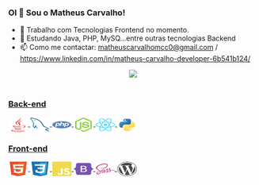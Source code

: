 ### OI 👋 Sou o Matheus Carvalho!

- 🔭 Trabalho com Tecnologias Frontend no momento.
- 🌱 Estudando Java, PHP, MySQ...entre outras tecnologias Backend
- 📫 Como me contactar:  matheuscarvalhomcc0@gmail.com / https://www.linkedin.com/in/matheus-carvalho-developer-6b541b124/
<div align="center">
  <a href="https://github.com/costacarv">
  <img height="180em" src="https://github-readme-stats.vercel.app/api?username=costacarv&show_icons=true&theme=dark&include_all_commits=true&count_private=true"/>
  </div>
<div style="display: inline_block"><br>
  <h3> Back-end </h3>
  <img align="center" alt="MatheusCarvalho-Java" height="30" width="40" src="https://raw.githubusercontent.com/devicons/devicon/master/icons/java/java-plain.svg">
  <img align="center" alt="MatheusCarvlho-Mysql" height="30" width="40" src="https://raw.githubusercontent.com/devicons/devicon/master/icons/mysql/mysql-plain.svg">
  <img align="center" alt="MatheusCarvalho-PHP" height="30" width="40" src="https://raw.githubusercontent.com/devicons/devicon/master/icons/php/php-plain.svg">
  <img align="center" alt="MatheusCarvalho-Js" height="30" width="40" src="https://raw.githubusercontent.com/devicons/devicon/master/icons/nodejs/nodejs-plain.svg">
  <img align="center" alt="MatheusCarvalho-React" height="30" width="40" src="https://raw.githubusercontent.com/devicons/devicon/master/icons/react/react-original.svg">
  <img align="center" alt="MatheusCarvalho-Python" height="30" width="40" src="https://raw.githubusercontent.com/devicons/devicon/master/icons/python/python-original.svg">
 <h3> Front-end </h3>
 <img align="center" alt="MatheusCarvalho-HTML" height="30" width="40" src="https://raw.githubusercontent.com/devicons/devicon/master/icons/html5/html5-original.svg">
 <img align="center" alt="MatheusCarvalho-CSS" height="30" width="40" src="https://raw.githubusercontent.com/devicons/devicon/master/icons/css3/css3-original.svg">  
 <img align="center" alt="MatheusCarvalho-Js" height="30" width="40" src="https://raw.githubusercontent.com/devicons/devicon/master/icons/javascript/javascript-plain.svg"> 
 <img align="center" alt="MatheusCarvalho-bootstrap" height="30" width="40" src="https://raw.githubusercontent.com/devicons/devicon/master/icons/bootstrap/bootstrap-plain.svg"> 
 <img align="center" alt="MatheusCarvalho-Sass" height="30" width="40" src="https://raw.githubusercontent.com/devicons/devicon/master/icons/sass/sass-original.svg">
 <img align="center" alt="MatheusCarvalho-Wordpress" height="30" width="40" src="https://raw.githubusercontent.com/devicons/devicon/master/icons/wordpress/wordpress-plain.svg"> 
</div>
